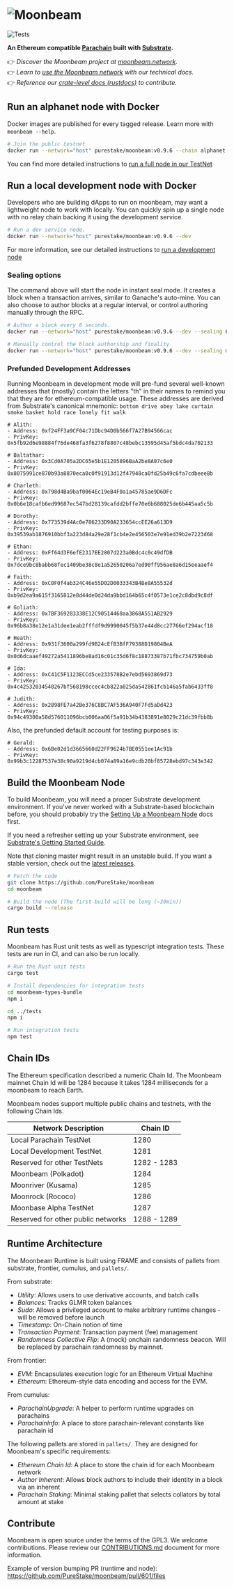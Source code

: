 # ![Moonbeam](media/moonbeam-cover.jpg)

![Tests](https://github.com/PureStake/moonbeam/workflows/Release/badge.svg)

**An Ethereum compatible [Parachain](https://polkadot.network/technology/) built with [Substrate](https://substrate.dev).**

👉 _Discover the Moonbeam project at [moonbeam.network](https://moonbeam.network)._<br>
👉 _Learn to [use the Moonbeam network](https://docs.moonbeam.network/) with our technical docs._<br>
👉 _Reference our [crate-level docs (rustdocs)](https://purestake.github.io/moonbeam) to contribute._

## Run an alphanet node with Docker

Docker images are published for every tagged release. Learn more with `moonbeam --help`.

```bash
# Join the public testnet
docker run --network="host" purestake/moonbeam:v0.9.6 --chain alphanet
```

You can find more detailed instructions to [run a full node in our TestNet](https://docs.moonbeam.network/node-operators/networks/full-node/)

## Run a local development node with Docker

Developers who are building dApps to run on moonbeam, may want a lightweight node to work with
locally. You can quickly spin up a single node with no relay chain backing it using the development
service.

```bash
# Run a dev service node.
docker run --network="host" purestake/moonbeam:v0.9.6 --dev
```

For more information, see our detailed instructions to [run a development node](https://docs.moonbeam.network/getting-started/local-node/setting-up-a-node/)

### Sealing options

The command above will start the node in instant seal mode. It creates a block when a transaction arrives, similar to Ganache's auto-mine. You can also choose to author blocks at a regular interval, or control authoring manually through the RPC.

```bash
# Author a block every 6 seconds.
docker run --network="host" purestake/moonbeam:v0.9.6 --dev --sealing 6000

# Manually control the block authorship and finality
docker run --network="host" purestake/moonbeam:v0.9.6 --dev --sealing manual
```

### Prefunded Development Addresses

Running Moonbeam in development mode will pre-fund several well-known addresses that (mostly) contain the letters "th" in their names to remind you that they are for ethereum-compatible usage. These addresses are derived from
Substrate's canonical mnemonic: `bottom drive obey lake curtain smoke basket hold race lonely fit walk`

```
# Alith:
- Address: 0xf24FF3a9CF04c71Dbc94D0b566f7A27B94566cac
- PrivKey: 0x5fb92d6e98884f76de468fa3f6278f8807c48bebc13595d45af5bdc4da702133

# Baltathar:
- Address: 0x3Cd0A705a2DC65e5b1E1205896BaA2be8A07c6e0
- PrivKey: 0x8075991ce870b93a8870eca0c0f91913d12f47948ca0fd25b49c6fa7cdbeee8b

# Charleth:
- Address: 0x798d4Ba9baf0064Ec19eB4F0a1a45785ae9D6DFc
- PrivKey: 0x0b6e18cafb6ed99687ec547bd28139cafdd2bffe70e6b688025de6b445aa5c5b

# Dorothy:
- Address: 0x773539d4Ac0e786233D90A233654ccEE26a613D9
- PrivKey: 0x39539ab1876910bbf3a223d84a29e28f1cb4e2e456503e7e91ed39b2e7223d68

# Ethan:
- Address: 0xFf64d3F6efE2317EE2807d223a0Bdc4c0c49dfDB
- PrivKey: 0x7dce9bc8babb68fec1409be38c8e1a52650206a7ed90ff956ae8a6d15eeaaef4

# Faith:
- Address: 0xC0F0f4ab324C46e55D02D0033343B4Be8A55532d
- PrivKey: 0xb9d2ea9a615f3165812e8d44de0d24da9bbd164b65c4f0573e1ce2c8dbd9c8df

# Goliath:
- Address: 0x7BF369283338E12C90514468aa3868A551AB2929
- PrivKey: 0x96b8a38e12e1a31dee1eab2fffdf9d9990045f5b37e44d8cc27766ef294acf18

# Heath:
- Address: 0x931f3600a299fd9B24cEfB3BfF79388D19804BeA
- PrivKey: 0x0d6dcaaef49272a5411896be8ad16c01c35d6f8c18873387b71fbc734759b0ab

# Ida:
- Address: 0xC41C5F1123ECCd5ce233578B2e7ebd5693869d73
- PrivKey: 0x4c42532034540267bf568198ccec4cb822a025da542861fcb146a5fab6433ff8

# Judith:
- Address: 0x2898FE7a42Be376C8BC7AF536A940F7Fd5aDd423
- PrivKey: 0x94c49300a58d576011096bcb006aa06f5a91b34b4383891e8029c21dc39fbb8b
```

Also, the prefunded default account for testing purposes is:

```
# Gerald:
- Address: 0x6Be02d1d3665660d22FF9624b7BE0551ee1Ac91b
- PrivKey: 0x99b3c12287537e38c90a9219d4cb074a89a16e9cdb20bf85728ebd97c343e342
```

## Build the Moonbeam Node

To build Moonbeam, you will need a proper Substrate development environment. If you've never worked with a Substrate-based blockchain before, you should probably try the [Setting Up a Moonbeam Node](https://docs.moonbeam.network/getting-started/local-node/setting-up-a-node/) docs first.

If you need a refresher setting up your Substrate environment, see [Substrate's Getting Started Guide](https://substrate.dev/docs/en/knowledgebase/getting-started/).

Note that cloning master might result in an unstable build. If you want a stable version, check out the [latest releases](https://github.com/PureStake/moonbeam/releases).

```bash
# Fetch the code
git clone https://github.com/PureStake/moonbeam
cd moonbeam

# Build the node (The first build will be long (~30min))
cargo build --release
```

## Run tests

Moonbeam has Rust unit tests as well as typescript integration tests. These tests are run in CI, and can also be run locally.

```bash
# Run the Rust unit tests
cargo test
```

```bash
# Install dependencies for integration tests
cd moonbeam-types-bundle
npm i

cd ../tests
npm i

# Run integration tests
npm test
```

## Chain IDs

The Ethereum specification described a numeric Chain Id. The Moonbeam mainnet Chain Id will be 1284
because it takes 1284 milliseconds for a moonbeam to reach Earth.

Moonbeam nodes support multiple public chains and testnets, with the following Chain Ids.

| Network Description                | Chain ID    |
| ---------------------------------- | ----------- |
| Local Parachain TestNet            | 1280        |
| Local Development TestNet          | 1281        |
| Reserved for other TestNets        | 1282 - 1283 |
| Moonbeam (Polkadot)                | 1284        |
| Moonriver (Kusama)                 | 1285        |
| Moonrock (Rococo)                  | 1286        |
| Moonbase Alpha TestNet             | 1287        |
| Reserved for other public networks | 1288 - 1289 |

## Runtime Architecture

The Moonbeam Runtime is built using FRAME and consists of pallets from substrate, frontier, cumulus, and `pallets/`.

From substrate:

- _Utility_: Allows users to use derivative accounts, and batch calls
- _Balances_: Tracks GLMR token balances
- _Sudo_: Allows a privileged account to make arbitrary runtime changes - will be removed before
  launch
- _Timestamp_: On-Chain notion of time
- _Transaction Payment_: Transaction payment (fee) management
- _Randomness Collective Flip_: A (mock) onchain randomness beacon. Will be replaced by parachain
  randomness by mainnet.

From frontier:

- _EVM_: Encapsulates execution logic for an Ethereum Virtual Machine
- _Ethereum_: Ethereum-style data encoding and access for the EVM.

From cumulus:

- _ParachainUpgrade_: A helper to perform runtime upgrades on parachains
- _ParachainInfo_: A place to store parachain-relevant constants like parachain id

The following pallets are stored in `pallets/`. They are designed for Moonbeam's specific requirements:

- _Ethereum Chain Id_: A place to store the chain id for each Moonbeam network
- _Author Inherent_: Allows block authors to include their identity in a block via an inherent
- _Parachain Staking_: Minimal staking pallet that selects collators by total amount at stake

## Contribute

Moonbeam is open source under the terms of the GPL3. We welcome contributions. Please review our
[CONTRIBUTIONS.md](CONTRIBUTIONS.md) document for more information.

Example of version bumping PR (runtime and node): https://github.com/PureStake/moonbeam/pull/601/files
